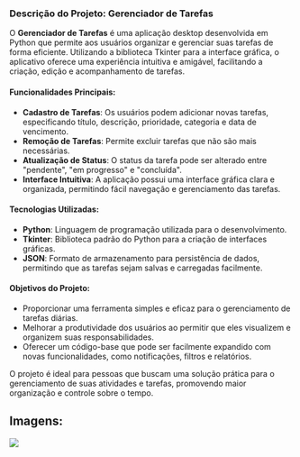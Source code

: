 ### Descrição do Projeto: Gerenciador de Tarefas

O **Gerenciador de Tarefas** é uma aplicação desktop desenvolvida em Python que permite aos usuários organizar e gerenciar suas tarefas de forma eficiente. Utilizando a biblioteca Tkinter para a interface gráfica, o aplicativo oferece uma experiência intuitiva e amigável, facilitando a criação, edição e acompanhamento de tarefas.

#### Funcionalidades Principais:

- **Cadastro de Tarefas**: Os usuários podem adicionar novas tarefas, especificando título, descrição, prioridade, categoria e data de vencimento.
- **Remoção de Tarefas**: Permite excluir tarefas que não são mais necessárias.
- **Atualização de Status**: O status da tarefa pode ser alterado entre "pendente", "em progresso" e "concluída".
- **Interface Intuitiva**: A aplicação possui uma interface gráfica clara e organizada, permitindo fácil navegação e gerenciamento das tarefas.

#### Tecnologias Utilizadas:

- **Python**: Linguagem de programação utilizada para o desenvolvimento.
- **Tkinter**: Biblioteca padrão do Python para a criação de interfaces gráficas.
- **JSON**: Formato de armazenamento para persistência de dados, permitindo que as tarefas sejam salvas e carregadas facilmente.

#### Objetivos do Projeto:

- Proporcionar uma ferramenta simples e eficaz para o gerenciamento de tarefas diárias.
- Melhorar a produtividade dos usuários ao permitir que eles visualizem e organizem suas responsabilidades.
- Oferecer um código-base que pode ser facilmente expandido com novas funcionalidades, como notificações, filtros e relatórios.

O projeto é ideal para pessoas que buscam uma solução prática para o gerenciamento de suas atividades e tarefas, promovendo maior organização e controle sobre o tempo.

## Imagens:

![](https://i.imgur.com/VGbG7AK.png)
